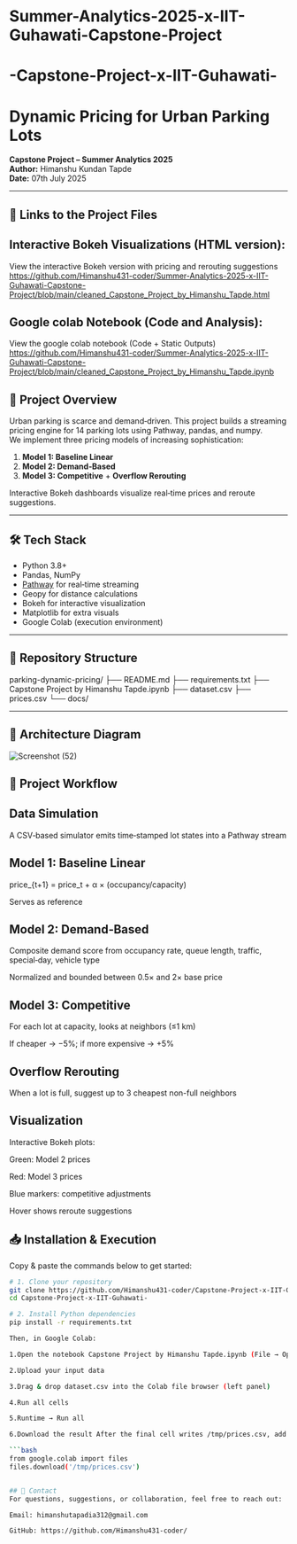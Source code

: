 # Summer-Analytics-2025-x-IIT-Guhawati-Capstone-Project

# -Capstone-Project-x-IIT-Guhawati-         

# Dynamic Pricing for Urban Parking Lots

**Capstone Project – Summer Analytics 2025**  
**Author:** Himanshu Kundan Tapde  
**Date:** 07th July 2025  

---


## 🔗 Links to the Project Files

## Interactive Bokeh Visualizations (HTML version):
View the interactive Bokeh version with pricing and rerouting suggestions
https://github.com/Himanshu431-coder/Summer-Analytics-2025-x-IIT-Guhawati-Capstone-Project/blob/main/cleaned_Capstone_Project_by_Himanshu_Tapde.html


## Google colab Notebook (Code and Analysis):
View the google colab notebook (Code + Static Outputs)
https://github.com/Himanshu431-coder/Summer-Analytics-2025-x-IIT-Guhawati-Capstone-Project/blob/main/cleaned_Capstone_Project_by_Himanshu_Tapde.ipynb



## 🚀 Project Overview
Urban parking is scarce and demand‐driven. This project builds a streaming pricing engine for 14 parking lots using Pathway, pandas, and numpy.  
We implement three pricing models of increasing sophistication:
1. **Model 1: Baseline Linear**  
2. **Model 2: Demand‐Based**  
3. **Model 3: Competitive** + **Overflow Rerouting**  

Interactive Bokeh dashboards visualize real‐time prices and reroute suggestions.

---

## 🛠️ Tech Stack
- Python 3.8+  
- Pandas, NumPy  
- [Pathway](https://pathway.com/) for real‐time streaming  
- Geopy for distance calculations  
- Bokeh for interactive visualization
- Matplotlib for extra visuals  
- Google Colab (execution environment)

---

## 📁 Repository Structure
parking-dynamic-pricing/
├── README.md
├── requirements.txt
├── Capstone Project by Himanshu Tapde.ipynb
├── dataset.csv
├── prices.csv
└── docs/
  
---

## 📐 Architecture Diagram

![Screenshot (52)](https://github.com/user-attachments/assets/36827c91-407e-4519-82cb-ac9442edfa1e)


## 🔧 Project Workflow

## Data Simulation

A CSV‐based simulator emits time‐stamped lot states into a Pathway stream

## Model 1: Baseline Linear

price_{t+1} = price_t + α × (occupancy/capacity)

Serves as reference

## Model 2: Demand‐Based

Composite demand score from occupancy rate, queue length, traffic, special‐day, vehicle type

Normalized and bounded between 0.5× and 2× base price

## Model 3: Competitive

For each lot at capacity, looks at neighbors (≤1 km)

If cheaper → −5%; if more expensive → +5%

## Overflow Rerouting

When a lot is full, suggest up to 3 cheapest non-full neighbors

## Visualization

Interactive Bokeh plots:

Green: Model 2 prices

Red: Model 3 prices

Blue markers: competitive adjustments

Hover shows reroute suggestions


## 📥 Installation & Execution

Copy & paste the commands below to get started:

```bash
# 1. Clone your repository
git clone https://github.com/Himanshu431-coder/Capstone-Project-x-IIT-Guhawati-.git
cd Capstone-Project-x-IIT-Guhawati-

# 2. Install Python dependencies
pip install -r requirements.txt

Then, in Google Colab:

1.Open the notebook Capstone Project by Himanshu Tapde.ipynb (File → Open notebook → GitHub → paste your repo URL)

2.Upload your input data

3.Drag & drop dataset.csv into the Colab file browser (left panel)

4.Run all cells

5.Runtime → Run all

6.Download the result After the final cell writes /tmp/prices.csv, add & run:

```bash
from google.colab import files
files.download('/tmp/prices.csv')


## 📧 Contact
For questions, suggestions, or collaboration, feel free to reach out:

Email: himanshutapadia312@gmail.com

GitHub: https://github.com/Himanshu431-coder/

